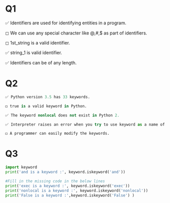 # Q1

✅ Identifiers are used for identifying entities in a program.

◻ We can use any special character like @,#,$ as part of identifiers.

◻ 1st_string is a valid identifier.

✅ string_1 is valid identifier.

✅ Identifiers can be of any length.

# Q2


```python
✅ Python version 3.5 has 33 keywords.

◻ true is a valid keyword in Python.

✅ The keyword nonlocal does not exist in Python 2.

✅ Interpreter raises an error when you try to use keyword as a name of an entity.

◻ A programmer can easily modify the keywords.
```

# Q3


```python
import keyword
print('and is a keyword :', keyword.iskeyword('and'))

#Fill in the missing code in the below lines
print('exec is a keyword :', keyword.iskeyword('exec'))
print('nonlocal is a keyword :', keyword.iskeyword('nonlocal'))
print('False is a keyword :',keyword.iskeyword('False') )
```
